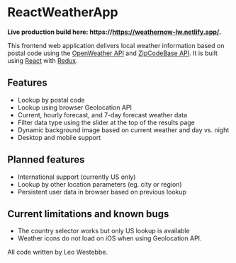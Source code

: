 # ReactWeatherApp

**Live production build here: https://https://weathernow-lw.netlify.app/.**

This frontend web application delivers local weather information based on postal code using the [OpenWeather API](https://openweathermap.org/) and [ZipCodeBase API](https://zipcodebase.com/). It is built using [React](https://reactjs.org/) with [Redux](https://redux.js.org/).

## Features

- Lookup by postal code
- Lookup using browser Geolocation API
- Current, hourly forecast, and 7-day forecast weather data
- Filter data type using the slider at the top of the results page
- Dynamic background image based on current weather and day vs. night
- Desktop and mobile support

## Planned features

- International support (currently US only)
- Lookup by other location parameters (eg. city or region)
- Persistent user data in browser based on previous lookup

## Current limitations and known bugs

- The country selector works but only US lookup is available
- Weather icons do not load on iOS when using Geolocation API.

All code written by Leo Westebbe.
